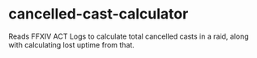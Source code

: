 # cancelled-cast-calculator
Reads FFXIV ACT Logs to calculate total cancelled casts in a raid, along with calculating lost uptime from that.
